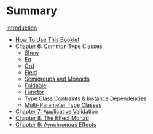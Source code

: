 # Summary

[Introduction](../README.md)

- [How To Use This Booklet](./how_to_use_this_booklet.md)
- [Chapter 6: Common Type Classes](./chapter_6/chapter_6.md)
  - [Show](./chapter_6/Show.md)
  - [Eq](./chapter_6/Eq.md)
  - [Ord](./chapter_6/Eq.md)
  - [Field](./chapter_6/Field.md)
  - [Semigroups and Monoids](./chapter_6/Semigroups-and-Monoids.md)
  - [Foldable](./chapter_6/Foldable.md)
  - [Functor](./chapter_6/Functor.md)
  - [Type Class Contraints & Instance Dependencies](./chapter_6/Type-Class-Constraints--Instance-Dependencies.md)
  - [Multi-Parameter Type Classes](./chapter_6/Multi_parameter_type_classes.md)
- [Chapter 7: Applicative Validation]()
- [Chapter 8: The Effect Monad]()
- [Chapter 9: Aynchronous Effects]()
